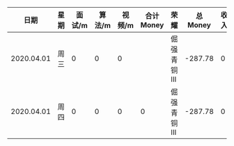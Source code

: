   

| 日期       | 星期 | 面试/m | 算法/m | 视频/m | 合计 Money | 荣耀       | 总 Money | 收入 | 支出 |
| ---------- | ---- | ------ | ------ | ------ | ---------- | :--------- | -------- | ---- | ---- |
| 2020.04.01 | 周三 | 0      | 0      | 0      |            | 倔强青铜 Ⅲ | -287.78  | 0    | 0    |
| 2020.04.01 | 周四 | 0      | 0      | 0      | 0          | 倔强青铜 Ⅲ | -287.78  | 0    | 0    |

